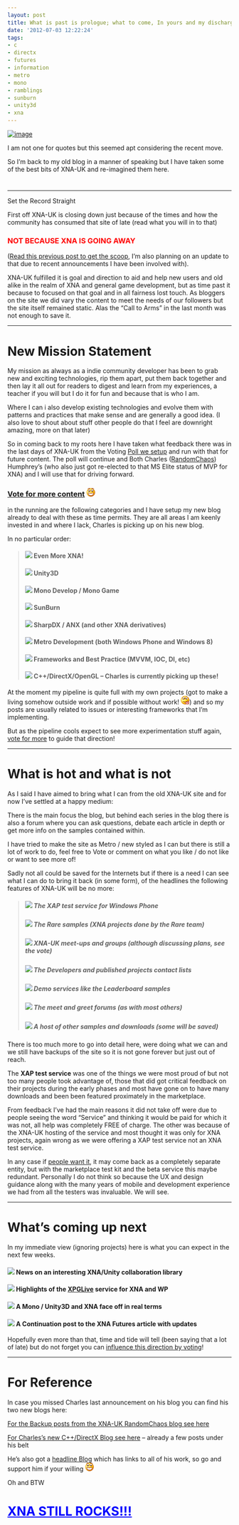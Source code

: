 ```yaml
---
layout: post
title: What is past is prologue; what to come, In yours and my discharge
date: '2012-07-03 12:22:24'
tags:
- c
- directx
- futures
- information
- metro
- mono
- ramblings
- sunburn
- unity3d
- xna
---
```


[![image](/Images/wordpress/2012/07/image_thumb142.png "image")](/Images/wordpress/2012/07/image139.png)

I am not one for quotes but this seemed apt considering the recent move.

So I’m back to my old blog in a manner of speaking but I have taken some of the best bits of XNA-UK and re-imagined them here.

# 
* * *

Set the Record Straight

First off XNA-UK is closing down just because of the times and how the community has consumed that site of late (read what you will in to that)

### <font color="#ff0000">NOT BECAUSE XNA IS GOING AWAY</font>

([Read this previous post to get the scoop](http://bit.ly/LMAXuy), I’m also planning on an update to that due to recent announcements I have been involved with).

XNA-UK fulfilled it is goal and direction to aid and help new users and old alike in the realm of XNA and general game development, but as time past it because to focused on that goal and in all fairness lost touch.  As bloggers on the site we did vary the content to meet the needs of our followers but the site itself remained static.  Alas the “Call to Arms” in the last month was not enough to save it.

* * *

# New Mission Statement

My mission as always as a indie community developer has been to grab new and exciting technologies, rip them apart, put them back together and then lay it all out for readers to digest and learn from my experiences, a teacher if you will but I do it for fun and because that is who I am. 

Where I can i also develop existing technologies and evolve them with patterns and practices that make sense and are generally a good idea. (I also love to shout about stuff other people do that I feel are downright amazing, more on that later)

So in coming back to my roots here I have taken what feedback there was in the last days of XNA-UK from the Voting [Poll we setup](http://bit.ly/Om9Urz) and run with that for future content.  The poll will continue and Both Charles ([RandomChaos](http://bit.ly/NhHN95)) Humphrey’s (who also just got re-elected to that MS Elite status of MVP for XNA) and I will use that for driving forward.

### [Vote for more content](http://bit.ly/Om9Urz) ![Open-mouthed smile](/Images/wordpress/2012/07/wlEmoticon-openmouthedsmile18.png)

in the running are the following categories and I have setup my new blog already to deal with these as time permits.  They are all areas I am keenly invested in and where I lack, Charles is picking up on his new blog.

In no particular order:

> #### ![](http://www.dotnetscraps.com/samples/bullets/025.gif)    Even More XNA!
> 
> #### ![](http://www.dotnetscraps.com/samples/bullets/025.gif)    Unity3D
> 
> #### ![](http://www.dotnetscraps.com/samples/bullets/025.gif)    Mono Develop / Mono Game
> 
> #### ![](http://www.dotnetscraps.com/samples/bullets/025.gif)    SunBurn
> 
> #### ![](http://www.dotnetscraps.com/samples/bullets/025.gif)    SharpDX / ANX (and other XNA derivatives)
> 
> #### ![](http://www.dotnetscraps.com/samples/bullets/025.gif)    Metro Development (both Windows Phone and Windows 8)
> 
> #### ![](http://www.dotnetscraps.com/samples/bullets/025.gif)    Frameworks and Best Practice (MVVM, IOC, DI, etc)
> 
> #### ![](http://www.dotnetscraps.com/samples/bullets/025.gif)    C++/DirectX/OpenGL – Charles is currently picking up these!

At the moment my pipeline is quite full with my own projects (got to make a living somehow outside work and if possible without work! ![Smile with tongue out](/Images/wordpress/2012/07/wlEmoticon-smilewithtongueout4.png)) and so my posts are usually related to issues or interesting frameworks that I’m implementing.

But as the pipeline cools expect to see more experimentation stuff again, [vote for more](http://bit.ly/Om9Urz) to guide that direction!

* * *

# What is hot and what is not

As I said I have aimed to bring what I can from the old XNA-UK site and for now I’ve settled at a happy medium:

There is the main focus the blog, but behind each series in the blog there is also a forum where you can ask questions, debate each article in depth or get more info on the samples contained within.

I have tried to make the site as Metro / new styled as I can but there is still a lot of work to do, feel free to Vote or comment on what you like / do not like or want to see more of!

Sadly not all could be saved for the Internets but if there is a need I can see what I can do to bring it back (in some form), of the headlines the following features of XNA-UK will be no more:

 

> ##### ![](http://www.dotnetscraps.com/samples/bullets/026.gif)    The XAP test service for Windows Phone
> 
> ##### ![](http://www.dotnetscraps.com/samples/bullets/026.gif)    The Rare samples (XNA projects done by the Rare team)
> 
> ##### ![](http://www.dotnetscraps.com/samples/bullets/026.gif)    XNA-UK meet-ups and groups (although discussing plans, see the vote)
> 
> ##### ![](http://www.dotnetscraps.com/samples/bullets/026.gif)    The Developers and published projects contact lists
> 
> ##### ![](http://www.dotnetscraps.com/samples/bullets/026.gif)    Demo services like the Leaderboard samples
> 
> ##### ![](http://www.dotnetscraps.com/samples/bullets/026.gif)    The meet and greet forums (as with most others)
> 
> ##### ![](http://www.dotnetscraps.com/samples/bullets/026.gif)    A host of other samples and downloads (some will be saved)

There is too much more to go into detail here, were doing what we can and we still have backups of the site so it is not gone forever but just out of reach.

The **XAP test service** was one of the things we were most proud of but not too many people took advantage of, those that did got critical feedback on their projects during the early phases and most have gone on to have many downloads and been been featured proximately in the marketplace. 

From feedback I’ve had the main reasons it did not take off were due to people seeing the word “Service” and thinking it would be paid for which it was not, all help was completely FREE of charge.  The other was because of the XNA-UK hosting of the service and most thought it was only for XNA projects, again wrong as we were offering a XAP test service not an XNA test service.

In any case if [people want it](http://bit.ly/Om9Urz), it may come back as a completely separate entity, but with the marketplace test kit and the beta service this maybe redundant.  Personally I do not think so because the UX and design guidance along with the many years of mobile and development experience we had from all the testers was invaluable.  We will see.

* * *

# What’s coming up next

In my immediate view (ignoring projects) here is what you can expect in the next few weeks.

#### ![](http://www.dotnetscraps.com/samples/bullets/027.gif)    News on an interesting XNA/Unity collaboration library

#### ![](http://www.dotnetscraps.com/samples/bullets/027.gif)    Highlights of the [XPGLive](http://xpglive.com/) service for XNA and WP

#### ![](http://www.dotnetscraps.com/samples/bullets/027.gif)    A Mono / Unity3D and XNA face off in real terms

#### ![](http://www.dotnetscraps.com/samples/bullets/027.gif)    A Continuation post to the XNA Futures article with updates

 

Hopefully even more than that, time and tide will tell (been saying that a lot of late) but do not forget you can [influence this direction by voting](http://bit.ly/Om9Urz)!

 

* * *

# For Reference

In case you missed Charles last announcement on his blog you can find his two new blogs here:

[For the Backup posts from the XNA-UK RandomChaos blog see here](http://xnauk-randomchaosblogarchive.blogspot.co.uk/)

[For Charles’s new C++/DirectX Blog see here](http://randomchaosdx11adventures.blogspot.co.uk/) – already a few posts under his belt

He’s also got a [headline Blog](http://randomchaosxnaadventures.blogspot.co.uk/) which has links to all of his work, so go and support him if your willing ![Open-mouthed smile](/Images/wordpress/2012/07/wlEmoticon-openmouthedsmile18.png)

Oh and BTW

# <font color="#0000ff"><u><font style="font-weight: bold;">XNA STILL ROCKS!!!</font></u></font>
